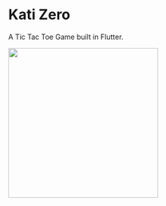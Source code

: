 # Kati Zero

A Tic Tac Toe Game built in Flutter.

<img src="https://user-images.githubusercontent.com/95017090/159130203-4c925904-79e9-4ec5-ab22-6aaad0e0d9a8.png" width="300">

